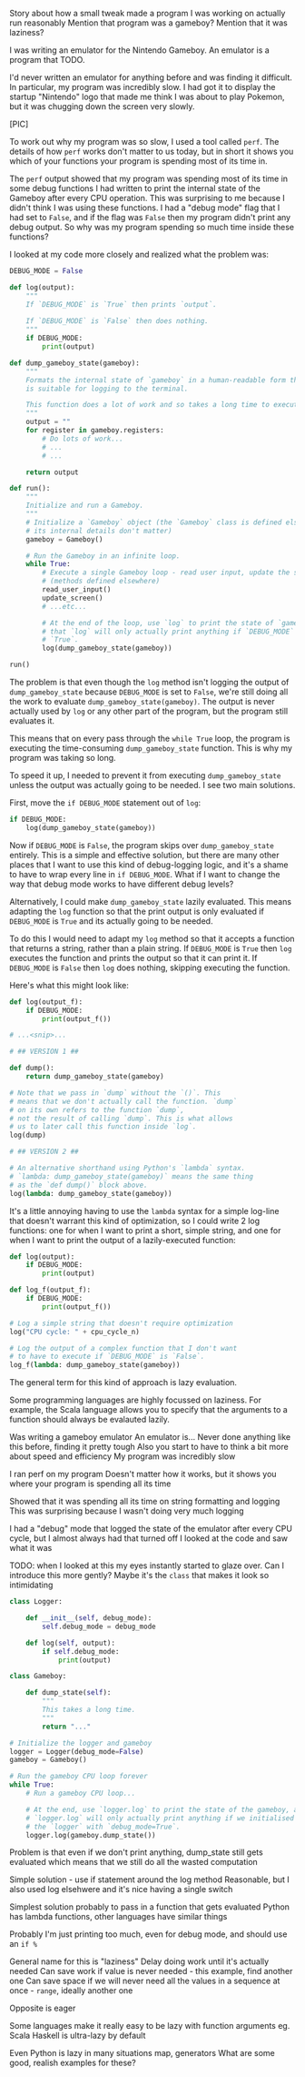Story about how a small tweak made a program I was working on actually run reasonably
Mention that program was a gameboy? Mention that it was laziness?



I was writing an emulator for the Nintendo Gameboy. An emulator is a program that TODO.

I'd never written an emulator for anything before and was finding it difficult. In particular, my program was incredibly slow. I had got it to display the startup "Nintendo" logo that made me think I was about to play Pokemon, but it was chugging down the screen very slowly.

[PIC]

To work out why my program was so slow, I used a tool called `perf`. The details of how `perf` works don't matter to us today, but in short it shows you which of your functions your program is spending most of its time in.

The `perf` output showed that my program was spending most of its time in some debug functions I had written to print the internal state of the Gameboy after every CPU operation. This was surprising to me because I didn't think I was using these functions. I had a "debug mode" flag that I had set to `False`, and if the flag was `False` then my program didn't print any debug output. So why was my program spending so much time inside these functions?

I looked at my code more closely and realized what the problem was:

```python
DEBUG_MODE = False

def log(output):
    """
    If `DEBUG_MODE` is `True` then prints `output`.
    
    If `DEBUG_MODE` is `False` then does nothing.
    """
    if DEBUG_MODE:
        print(output)

def dump_gameboy_state(gameboy):
    """
    Formats the internal state of `gameboy` in a human-readable form that
    is suitable for logging to the terminal.

    This function does a lot of work and so takes a long time to execute.
    """
    output = ""
    for register in gameboy.registers:
        # Do lots of work...
        # ...
        # ...

    return output

def run():
    """
    Initialize and run a Gameboy.
    """
    # Initialize a `Gameboy` object (the `Gameboy` class is defined elsewhere and
    # its internal details don't matter)
    gameboy = Gameboy()

    # Run the Gameboy in an infinite loop.
    while True:
        # Execute a single Gameboy loop - read user input, update the screen, etc.
        # (methods defined elsewhere)
        read_user_input()
        update_screen()
        # ...etc...

        # At the end of the loop, use `log` to print the state of `gameboy`. Note
        # that `log` will only actually print anything if `DEBUG_MODE` is set to
        # `True`.
        log(dump_gameboy_state(gameboy))

run()
```

The problem is that even though the `log` method isn't logging the output of `dump_gameboy_state` because `DEBUG_MODE` is set to `False`, we're still doing all the work to evaluate `dump_gameboy_state(gameboy)`. The output is never actually used by `log` or any other part of the program, but the program still evaluates it.

This means that on every pass through the `while True` loop, the program is executing the time-consuming `dump_gameboy_state` function. This is why my program was taking so long.

To speed it up, I needed to prevent it from executing `dump_gameboy_state` unless the output was actually going to be needed. I see two main solutions.

First, move the `if DEBUG_MODE` statement out of `log`:

```python
if DEBUG_MODE:
    log(dump_gameboy_state(gameboy))
```

Now if `DEBUG_MODE` is `False`, the program skips over `dump_gameboy_state` entirely. This is a simple and effective solution, but there are many other places that I want to use this kind of debug-logging logic, and it's a shame to have to wrap every line in `if DEBUG_MODE`. What if I want to change the way that debug mode works to have different debug levels?

Alternatively, I could make `dump_gameboy_state` lazily evaluated. This means adapting the `log` function so that the print output is only evaluated if `DEBUG_MODE` is `True` and its actually going to be needed.

To do this I would need to adapt my `log` method so that it accepts a function that returns a string, rather than a plain string. If `DEBUG_MODE` is `True` then `log` executes the function and prints the output so that it can print it. If `DEBUG_MODE` is `False` then `log` does nothing, skipping executing the function.

Here's what this might look like:

```python
def log(output_f):
    if DEBUG_MODE:
        print(output_f())

# ...<snip>...

# ## VERSION 1 ##

def dump():
    return dump_gameboy_state(gameboy)

# Note that we pass in `dump` without the `()`. This
# means that we don't actually call the function. `dump`
# on its own refers to the function `dump`,
# not the result of calling `dump`. This is what allows
# us to later call this function inside `log`.
log(dump)

# ## VERSION 2 ##

# An alternative shorthand using Python's `lambda` syntax.
# `lambda: dump_gameboy_state(gameboy)` means the same thing
# as the `def dump()` block above.
log(lambda: dump_gameboy_state(gameboy))
```

It's a little annoying having to use the `lambda` syntax for a simple log-line that doesn't warrant this kind of optimization, so I could write 2 log functions: one for when I want to print a short, simple string, and one for when I want to print the output of a lazily-executed function:

```python
def log(output):
    if DEBUG_MODE:
        print(output)

def log_f(output_f):
    if DEBUG_MODE:
        print(output_f())

# Log a simple string that doesn't require optimization
log("CPU cycle: " + cpu_cycle_n)

# Log the output of a complex function that I don't want
# to have to execute if `DEBUG_MODE` is `False`.
log_f(lambda: dump_gameboy_state(gameboy))
```

The general term for this kind of approach is lazy evaluation.

Some programming languages are highly focussed on laziness. For example, the Scala language allows you to specify that the arguments to a function should always be evalauted lazily.







Was writing a gameboy emulator
An emulator is...
Never done anything like this before, finding it pretty tough
Also you start to have to think a bit more about speed and efficiency
My program was incredibly slow

I ran perf on my program
Doesn't matter how it works, but it shows you where your program is spending all its time

Showed that it was spending all its time on string formatting and logging
This was surprising because I wasn't doing very much logging

I had a "debug" mode that logged the state of the emulator after every CPU cycle, but I almost always had that turned off
I looked at the code and saw what it was


TODO: when I looked at this my eyes instantly started to glaze over. Can I introduce this more gently?
Maybe it's the `class` that makes it look so intimidating
```python
class Logger:

    def __init__(self, debug_mode):
        self.debug_mode = debug_mode

    def log(self, output):
        if self.debug_mode:
            print(output)

class Gameboy:

    def dump_state(self):
        """
        This takes a long time.
        """
        return "..."

# Initialize the logger and gameboy
logger = Logger(debug_mode=False)
gameboy = Gameboy()

# Run the gameboy CPU loop forever
while True:
    # Run a gameboy CPU loop...

    # At the end, use `logger.log` to print the state of the gameboy, although
    # `logger.log` will only actually print anything if we initialised
    # the `logger` with `debug_mode=True`.
    logger.log(gameboy.dump_state())
```



Problem is that even if we don't print anything, dump_state still gets evaluated which means that we still do all the wasted computation

Simple solution - use if statement around the log method
Reasonable, but I also used log elsehwere and it's nice having a single switch

Simplest solution probably to pass in a function that gets evaluated
Python has lambda functions, other languages have similar things

Probably I'm just printing too much, even for debug mode, and should use an `if %`

General name for this is "laziness"
Delay doing work until it's actually needed
Can save work if value is never needed - this example, find another one
Can save space if we will never need all the values in a sequence at once - `range`, ideally another one

Opposite is eager

Some languages make it really easy to be lazy with function arguments eg. Scala
Haskell is ultra-lazy by default

Even Python is lazy in many situations
map, generators
What are some good, realish examples for these?